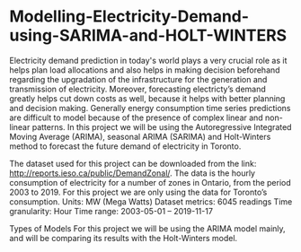 # Modelling-Electricity-Demand-using-SARIMA-and-HOLT-WINTERS
Electricity demand prediction in today's world plays a very crucial role as it helps plan load allocations and also helps in making decision beforehand regarding the upgradation of the infrastructure for the generation and transmission of electricity. Moreover, forecasting electricty’s demand greatly helps cut down costs as well, because it helps with better planning and decision making. Generally energy consumption time series predictions are difficult to model because of the presence of complex linear and non-linear patterns. In this project we will be using the Autoregressive Integrated Moving Average (ARIMA), seasonal ARIMA (SARIMA) and Holt-Winters method to forecast the future demand of electricity in Toronto.

The dataset used for this project can be downloaded from the link:
http://reports.ieso.ca/public/DemandZonal/.
The data is the hourly consumption of electricity for a number of zones in Ontario, from the period 2003 to 2019. For this project we are only using the data for Toronto’s consumption.
Units: MW (Mega Watts) 
Dataset metrics: 6045 readings
Time granularity: Hour
Time range: 2003-05-01  –  2019-11-17 

Types of Models
For this project we will be using the ARIMA model mainly, and will be comparing its results with the Holt-Winters model.
